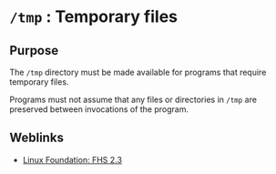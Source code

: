 # `/tmp` : Temporary files

## Purpose

The `/tmp` directory must be made available for programs that require temporary files.

Programs must not assume that any files or directories in `/tmp` are preserved between invocations of the program.

## Weblinks

* [Linux Foundation: FHS 2.3](http://refspecs.linuxfoundation.org/FHS_2.3/fhs-2.3.html#TMPTEMPORARYFILES)
